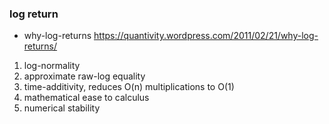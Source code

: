 ### log return 
- why-log-returns https://quantivity.wordpress.com/2011/02/21/why-log-returns/
1. log-normality
2. approximate raw-log equality
3. time-additivity,  reduces O(n) multiplications to O(1) 
4. mathematical ease to calculus
5. numerical stability
